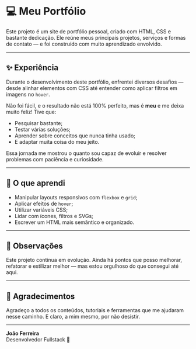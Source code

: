 # 💻 Meu Portfólio

Este projeto é um site de portfólio pessoal, criado com HTML, CSS e bastante dedicação. Ele reúne meus principais projetos, serviços e formas de contato — e foi construído com muito aprendizado envolvido.

---

## ✨ Experiência

Durante o desenvolvimento deste portfólio, enfrentei diversos desafios — desde alinhar elementos com CSS até entender como aplicar filtros em imagens no `hover`.

Não foi fácil, e o resultado não está 100% perfeito, mas é **meu** e me deixa muito feliz! Tive que:

- Pesquisar bastante;
- Testar várias soluções;
- Aprender sobre conceitos que nunca tinha usado;
- E adaptar muita coisa do meu jeito.

Essa jornada me mostrou o quanto sou capaz de evoluir e resolver problemas com paciência e curiosidade.

---

## 🌱 O que aprendi

- Manipular layouts responsivos com `flexbox` e `grid`;
- Aplicar efeitos de `hover`;
- Utilizar variáveis CSS;
- Lidar com ícones, filtros e SVGs;
- Escrever um HTML mais semântico e organizado.

---

## 📌 Observações

Este projeto continua em evolução. Ainda há pontos que posso melhorar, refatorar e estilizar melhor — mas estou orgulhoso do que consegui até aqui.

---

## 🙌 Agradecimentos

Agradeço a todos os conteúdos, tutoriais e ferramentas que me ajudaram nesse caminho. E claro, a mim mesmo, por não desistir. 

---

**João Ferreira**  
Desenvolvedor Fullstack 🚀  
